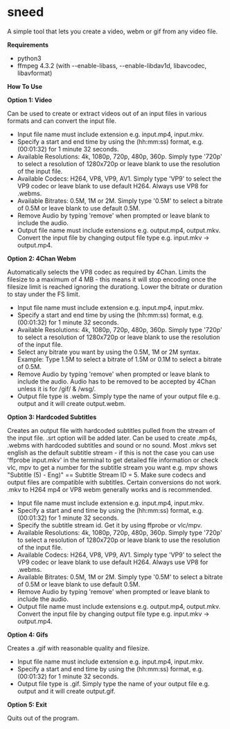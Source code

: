 # sneed
A simple tool that lets you create a video, webm or gif from any video file.

**Requirements**
* python3
* ffmpeg 4.3.2 (with --enable-libass, --enable-libdav1d, libavcodec, libavformat)

**How To Use**

**Option 1: Video**

Can be used to create or extract videos out of an input files in various formats and can convert the input file.

* Input file name must include extension e.g. input.mp4, input.mkv. 
* Specify a start and end time by using the (hh:mm:ss) format, e.g. (00:01:32) for 1 minute 32 seconds.
* Available Resolutions: 4k, 1080p, 720p, 480p, 360p. Simply type '720p' to select a resolution of 1280x720p or leave blank to use the resolution of the input file.
* Available Codecs: H264, VP8, VP9, AV1. Simply type 'VP9' to select the VP9 codec or leave blank to use default H264. Always use VP8 for .webms.
* Available Bitrates: 0.5M, 1M or 2M. Simply type '0.5M' to select a bitrate of 0.5M or leave blank to use default 0.5M.
* Remove Audio by typing 'remove' when prompted or leave blank to include the audio.
* Output file name must include extensions e.g. output.mp4, output.mkv. Convert the input file by changing output file type e.g. input.mkv -> output.mp4.

**Option 2: 4Chan Webm**

Automatically selects the VP8 codec as required by 4Chan. Limits the filesize to a maximum of 4 MB - this means it will stop encoding once the filesize limit is reached ignoring the durationg. Lower the bitrate or duration to stay under the FS limit.

* Input file name must include extension e.g. input.mp4, input.mkv. 
* Specify a start and end time by using the (hh:mm:ss) format, e.g. (00:01:32) for 1 minute 32 seconds.
* Available Resolutions: 4k, 1080p, 720p, 480p, 360p. Simply type '720p' to select a resolution of 1280x720p or leave blank to use the resolution of the input file.
* Select any bitrate you want by using the 0.5M, 1M or 2M syntax. Example: Type 1.5M to select a bitrate of 1.5M or 0.1M to select a bitrate of 0.5M. 
* Remove Audio by typing 'remove' when prompted or leave blank to include the audio. Audio has to be removed to be accepted by 4Chan unless it is for /gif/ & /wsg/.
* Output file type is .webm. Simply type the name of your output file e.g. output and it will create output.webm.

**Option 3: Hardcoded Subtitles**

Creates an output file with hardcoded subtitles pulled from the stream of the input file. .srt option will be added later. Can be used to create .mp4s, .webms with hardcoded subtitles and sound or no sound. 
Most .mkvs set english as the default subtitle stream - if this is not the case you can use 'ffprobe input.mkv' in the terminal to get detailed file information or check vlc, mpv to get a number for the subtitle stream you want e.g. mpv shows "Subtitle (5) - Eng)" == Subtitle Stream ID = 5.
Make sure codecs and output files are compatible with subtitles. Certain conversions do not work. .mkv to H264 mp4 or VP8 webm generally works and is recommended.


* Input file name must include extension e.g. input.mp4, input.mkv. 
* Specify a start and end time by using the (hh:mm:ss) format, e.g. (00:01:32) for 1 minute 32 seconds.
* Specify the subtitle stream id. Get it by using ffprobe or vlc/mpv.
* Available Resolutions: 4k, 1080p, 720p, 480p, 360p. Simply type '720p' to select a resolution of 1280x720p or leave blank to use the resolution of the input file.
* Available Codecs: H264, VP8, VP9, AV1. Simply type 'VP9' to select the VP9 codec or leave blank to use default H264. Always use VP8 for .webms.
* Available Bitrates: 0.5M, 1M or 2M. Simply type '0.5M' to select a bitrate of 0.5M or leave blank to use default 0.5M.
* Remove Audio by typing 'remove' when prompted or leave blank to include the audio.
* Output file name must include extensions e.g. output.mp4, output.mkv. Convert the input file by changing output file type e.g. input.mkv -> output.mp4.


**Option 4: Gifs**

Creates a .gif with reasonable quality and filesize. 

* Input file name must include extension e.g. input.mp4, input.mkv.
* Specify a start and end time by using the (hh:mm:ss) format, e.g. (00:01:32) for 1 minute 32 seconds.
* Output file type is .gif. Simply type the name of your output file e.g. output and it will create output.gif.

**Option 5: Exit**

Quits out of the program.


